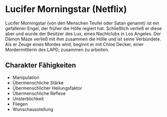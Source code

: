 # Lucifer Morningstar (Netflix)
Lucifer Morningstar (von den Menschen Teufel oder Satan genannt) ist ein gefallener Engel, der früher die Hölle regiert hat. Schließlich
verließ er diese aber und wurde der Besitzer des Lux, eines Nachtclubs in Los Angeles. Der Dämon Maze verließ mit ihm zusammen die Hölle
und ist seine Verbündete. Als er Zeuge eines Mordes wird, beginnt er mit Chloe Decker, einer Mordermittlerin des LAPD, zusammen zu arbeiten.

## Charakter Fähigkeiten
* Manipulation
* Übermenschliche Stärke
* Übermenschlicher Heilungsfaktor
* Übermenschliche Reflexe
* Unsterblichkeit
* Fliegen
* Wunschausstellung
